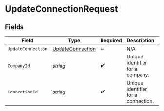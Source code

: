 # UpdateConnectionRequest


## Fields

| Field                                                       | Type                                                        | Required                                                    | Description                                                 | Example                                                     |
| ----------------------------------------------------------- | ----------------------------------------------------------- | ----------------------------------------------------------- | ----------------------------------------------------------- | ----------------------------------------------------------- |
| `UpdateConnection`                                          | [UpdateConnection](../../Models/Shared/UpdateConnection.md) | :heavy_minus_sign:                                          | N/A                                                         |                                                             |
| `CompanyId`                                                 | *string*                                                    | :heavy_check_mark:                                          | Unique identifier for a company.                            | 8a210b68-6988-11ed-a1eb-0242ac120002                        |
| `ConnectionId`                                              | *string*                                                    | :heavy_check_mark:                                          | Unique identifier for a connection.                         | 2e9d2c44-f675-40ba-8049-353bfcb5e171                        |